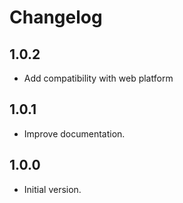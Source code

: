 Changelog
=========

## 1.0.2
- Add compatibility with web platform
## 1.0.1
- Improve documentation.
## 1.0.0
- Initial version.
